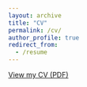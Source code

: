 ```yaml
---
layout: archive
title: "CV"
permalink: /cv/
author_profile: true
redirect_from:
  - /resume
---
```



<a href="{{ site.baseurl }}/assets/files/SH-CV.pdf" target="_blank" rel="noopener noreferrer">
  View my CV (PDF)
</a>



